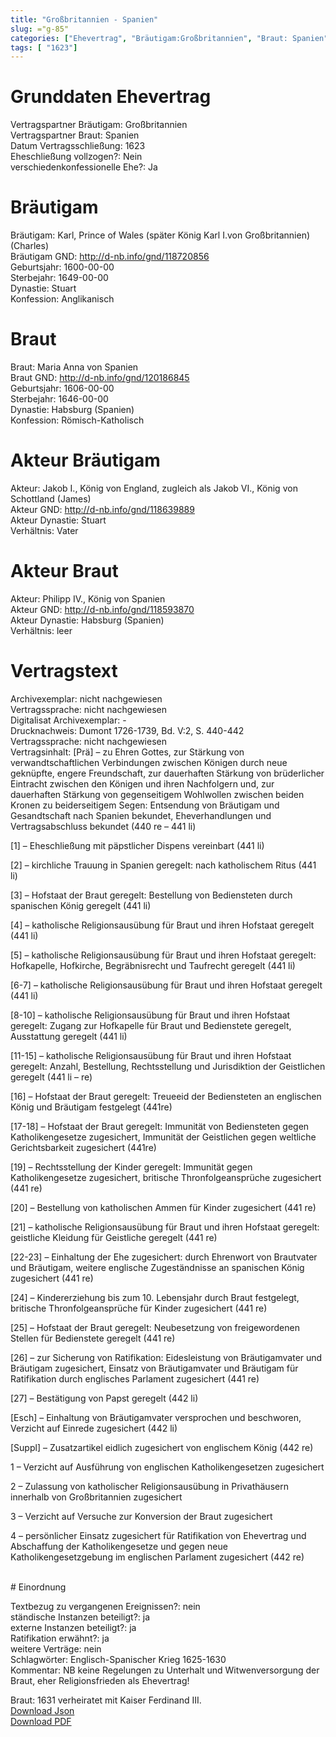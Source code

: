 ```yaml
---
title: "Großbritannien - Spanien"
slug: ="g-85"
categories: ["Ehevertrag", "Bräutigam:Großbritannien", "Braut: Spanien", "Eheschließung vollzogen?:Nein", "verschiedenkonfessionelle Ehe?:Ja", "Dynastie Bräutigam:Stuart", "Akteur Bräutigam:Jakob I., König von England, zugleich als Jakob VI., König von Schottland (James)", "Akteur Braut:Philipp IV., König von Spanien", "Textbezug?:nein", "Ständisch?:ja", "Ratifikation?:ja", "Sonstiges?:nein", "Bräutigam:Großbritannien", "Braut: Spanien"]
tags: [ "1623"]
---
```

<!--more-->

# Grunddaten Ehevertrag

Vertragspartner Bräutigam: Großbritannien<br>
Vertragspartner Braut: Spanien<br>
Datum Vertragsschließung: 1623<br>
Eheschließung vollzogen?: Nein<br>
verschiedenkonfessionelle Ehe?: Ja<br>
# Bräutigam

Bräutigam: Karl, Prince of Wales (später König Karl I.von Großbritannien) (Charles)<br>
Bräutigam GND: http://d-nb.info/gnd/118720856<br>
Geburtsjahr: 1600-00-00<br>
Sterbejahr: 1649-00-00<br>
Dynastie: Stuart<br>
Konfession: Anglikanisch<br>
# Braut

Braut: Maria Anna von Spanien<br>
Braut GND: http://d-nb.info/gnd/120186845<br>
Geburtsjahr: 1606-00-00<br>
Sterbejahr: 1646-00-00<br>
Dynastie: Habsburg (Spanien)<br>
Konfession: Römisch-Katholisch<br>
# Akteur Bräutigam

Akteur: Jakob I., König von England, zugleich als Jakob VI., König von Schottland (James)<br>
Akteur GND: http://d-nb.info/gnd/118639889<br>
Akteur Dynastie: Stuart<br>
Verhältnis: Vater<br>
# Akteur Braut

Akteur: Philipp IV., König von Spanien<br>
Akteur GND: http://d-nb.info/gnd/118593870<br>
Akteur Dynastie: Habsburg (Spanien)<br>
Verhältnis: leer<br>
# Vertragstext

Archivexemplar: nicht nachgewiesen<br>
Vertragssprache: nicht nachgewiesen<br>
Digitalisat Archivexemplar: -<br>
Drucknachweis: Dumont 1726-1739, Bd. V:2, S. 440-442<br>
Vertragssprache: nicht nachgewiesen<br>
Vertragsinhalt: [Prä] – zu Ehren Gottes, zur Stärkung von verwandtschaftlichen Verbindungen zwischen Königen durch neue geknüpfte, engere Freundschaft, zur dauerhaften Stärkung von brüderlicher Eintracht zwischen den Königen und ihren Nachfolgern und, zur dauerhaften Stärkung von gegenseitigem Wohlwollen zwischen beiden Kronen zu beiderseitigem Segen: Entsendung von Bräutigam und Gesandtschaft nach Spanien bekundet, Eheverhandlungen und Vertragsabschluss bekundet (440 re – 441 li)

[1] – Eheschließung mit päpstlicher Dispens vereinbart (441 li)

[2] – kirchliche Trauung in Spanien geregelt: nach katholischem Ritus (441 li)

[3] – Hofstaat der Braut geregelt: Bestellung von Bediensteten durch spanischen König geregelt (441 li)

[4] – katholische Religionsausübung für Braut und ihren Hofstaat geregelt (441 li)

[5] – katholische Religionsausübung für Braut und ihren Hofstaat geregelt: Hofkapelle, Hofkirche, Begräbnisrecht und Taufrecht geregelt (441 li)

[6-7] – katholische Religionsausübung für Braut und ihren Hofstaat geregelt (441 li)

[8-10] – katholische Religionsausübung für Braut und ihren Hofstaat geregelt: Zugang zur Hofkapelle für Braut und Bedienstete geregelt, Ausstattung geregelt (441 li)

[11-15] – katholische Religionsausübung für Braut und ihren Hofstaat geregelt: Anzahl, Bestellung, Rechtsstellung und Jurisdiktion der Geistlichen geregelt (441 li – re)

[16] – Hofstaat der Braut geregelt: Treueeid der Bediensteten an englischen König und Bräutigam festgelegt (441re)

[17-18] – Hofstaat der Braut geregelt: Immunität von Bediensteten gegen Katholikengesetze zugesichert, Immunität der Geistlichen gegen weltliche Gerichtsbarkeit zugesichert (441re)

[19] – Rechtsstellung der Kinder geregelt: Immunität gegen Katholikengesetze zugesichert, britische Thronfolgeansprüche zugesichert (441 re)

[20] – Bestellung von katholischen Ammen für Kinder zugesichert (441 re)

[21] – katholische Religionsausübung für Braut und ihren Hofstaat geregelt: geistliche Kleidung für Geistliche geregelt (441 re)

[22-23] – Einhaltung der Ehe zugesichert: durch Ehrenwort von Brautvater und Bräutigam, weitere englische Zugeständnisse an spanischen König zugesichert (441 re)

[24] – Kindererziehung bis zum 10. Lebensjahr durch Braut festgelegt, britische Thronfolgeansprüche für Kinder zugesichert (441 re)

[25] – Hofstaat der Braut geregelt: Neubesetzung von freigewordenen Stellen für Bedienstete geregelt (441 re)

[26] – zur Sicherung von Ratifikation: Eidesleistung von Bräutigamvater und Bräutigam zugesichert, Einsatz von Bräutigamvater und Bräutigam für Ratifikation durch englisches Parlament zugesichert (441 re)

[27] – Bestätigung von Papst geregelt (442 li)

[Esch] – Einhaltung von Bräutigamvater versprochen und beschworen, Verzicht auf Einrede zugesichert (442 li)

[Suppl] – Zusatzartikel eidlich zugesichert von englischem König (442 re)

1 – Verzicht auf Ausführung von englischen Katholikengesetzen zugesichert

2 – Zulassung von katholischer Religionsausübung in Privathäusern innerhalb von Großbritannien zugesichert

3 – Verzicht auf Versuche zur Konversion der Braut zugesichert

4 – persönlicher Einsatz zugesichert für Ratifikation von Ehevertrag und Abschaffung der Katholikengesetze und gegen neue Katholikengesetzgebung im englischen Parlament zugesichert (442 re)

<br>
# Einordnung

Textbezug zu vergangenen Ereignissen?: nein<br>
ständische Instanzen beteiligt?: ja<br>
externe Instanzen beteiligt?: ja<br>
Ratifikation erwähnt?: ja<br>
weitere Verträge: nein<br>
Schlagwörter: Englisch-Spanischer Krieg 1625-1630<br>
Kommentar: NB keine Regelungen zu Unterhalt und Witwenversorgung der Braut, eher Religionsfrieden als Ehevertrag!

Braut: 1631 verheiratet mit Kaiser Ferdinand III.<br>
[Download Json](/vertraege/vertrag-85.json)<br>
[Download PDF](/vertraege/v166.pdf)
